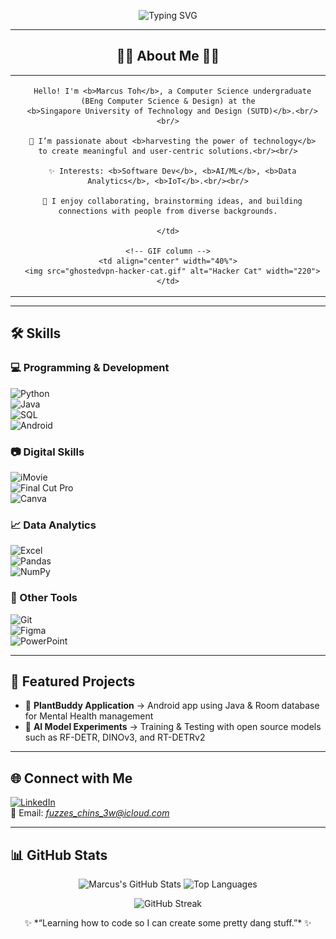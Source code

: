 <p align="center">
  <img src="https://readme-typing-svg.demolab.com?font=JetBrains%20Mono&size=26&duration=2400&pause=900&color=00F5D4&background=0D111700&center=true&vCenter=true&width=820&lines=Hello%2C+I'm+Marcus.;AI+x+Cybersecurity+Student;Tech+for+a+Better+World" alt="Typing SVG" />
</p>

<!--
**marcustohsw/marcustohsw** is a ✨ _special_ ✨ repository because its `README.md` (this file) appears on your GitHub profile.

Here are some ideas to get you started:

- 🔭 I’m currently learning & working on Computer Vision using Open-Source Models
- 👯 I’m looking to collaborate on ...
- 🤔 I’m looking for help with ...
- 💬 Ask me about ...
- 📫 How to reach me: ...
- ⚡ Fun fact: 
-->
---
<h2 align="center">👩‍💻 About Me 👩‍💻</h2>

<table align="center">
  <tr>
    <!-- Text column -->
    <td align="center" width="60%">

      Hello! I'm <b>Marcus Toh</b>, a Computer Science undergraduate (BEng Computer Science & Design) at the
      <b>Singapore University of Technology and Design (SUTD)</b>.<br/><br/>

      🌱 I’m passionate about <b>harvesting the power of technology</b> to create meaningful and user-centric solutions.<br/><br/>

      ✨ Interests: <b>Software Dev</b>, <b>AI/ML</b>, <b>Data Analytics</b>, <b>IoT</b>.<br/><br/>

      🤝 I enjoy collaborating, brainstorming ideas, and building connections with people from diverse backgrounds.

    </td>

    <!-- GIF column -->
    <td align="center" width="40%">
      <img src="ghostedvpn-hacker-cat.gif" alt="Hacker Cat" width="220">
    </td>
  </tr>
</table>

---

## 🛠️ Skills  

### 💻 Programming & Development
![Python](https://img.shields.io/badge/-Python-3776AB?style=flat&logo=python&logoColor=white)  
![Java](https://img.shields.io/badge/-Java-007396?style=flat&logo=java&logoColor=white)  
![SQL](https://img.shields.io/badge/-SQL-003B57?style=flat&logo=postgresql&logoColor=white)  
![Android](https://img.shields.io/badge/-Android-3DDC84?style=flat&logo=android&logoColor=white)  

### 📷 Digital Skills  
![iMovie](https://img.shields.io/badge/-iMovie-999999?style=flat&logo=apple&logoColor=white)  
![Final Cut Pro](https://img.shields.io/badge/-Final%20Cut%20Pro-999999?style=flat&logo=apple&logoColor=white)  
![Canva](https://img.shields.io/badge/-Canva-00C4CC?style=flat&logo=canva&logoColor=white)  

### 📈 Data Analytics  
![Excel](https://img.shields.io/badge/-Excel-217346?style=flat&logo=microsoftexcel&logoColor=white)  
![Pandas](https://img.shields.io/badge/-Pandas-150458?style=flat&logo=pandas&logoColor=white)  
![NumPy](https://img.shields.io/badge/-NumPy-013243?style=flat&logo=numpy&logoColor=white)  

### 🧰 Other Tools  
![Git](https://img.shields.io/badge/-Git-F05032?style=flat&logo=git&logoColor=white)  
![Figma](https://img.shields.io/badge/-Figma-F24E1E?style=flat&logo=figma&logoColor=white)  
![PowerPoint](https://img.shields.io/badge/-PowerPoint-B7472A?style=flat&logo=microsoftpowerpoint&logoColor=white)  

---

## 📌 Featured Projects  
- 📱 **PlantBuddy Application** → Android app using Java & Room database for Mental Health management
- 🤖 **AI Model Experiments** → Training & Testing with open source models such as RF-DETR, DINOv3, and RT-DETRv2  

---

## 🌐 Connect with Me  

[![LinkedIn](https://img.shields.io/badge/-LinkedIn-0A66C2?style=flat&logo=linkedin&logoColor=white)](https://www.linkedin.com/in/marcustohsw)  
📧 Email: *fuzzes_chins_3w@icloud.com*  

---

## 📊 GitHub Stats  

<p align="center">
  <img src="https://github-readme-stats.vercel.app/api?username=marcustohsw&show_icons=true&theme=tokyonight" alt="Marcus's GitHub Stats" height="165"/>
  <img src="https://github-readme-stats.vercel.app/api/top-langs/?username=marcustohsw&layout=compact&theme=tokyonight" alt="Top Languages" height="165"/>
</p>

<p align="center">
  <img src="https://github-readme-streak-stats.herokuapp.com/?user=marcustohsw&theme=tokyonight" alt="GitHub Streak"/>
</p>

<p align="center">
  ✨ *“Learning how to code so I can create some pretty dang stuff.”* ✨
</p>
